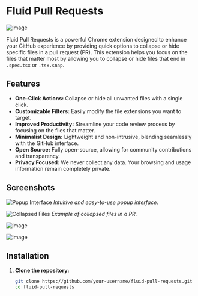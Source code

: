 ﻿# Fluid Pull Requests
![image](https://github.com/KawakiTechnologies/fluid-pull-requests/assets/173393813/d37794c8-00bf-4ce8-a27e-81a2e0bfcae9)



Fluid Pull Requests is a powerful Chrome extension designed to enhance your GitHub experience by providing quick options to collapse or hide specific files in a pull request (PR). This extension helps you focus on the files that matter most by allowing you to collapse or hide files that end in `.spec.tsx` or `.tsx.snap`.

## Features

- **One-Click Actions:** Collapse or hide all unwanted files with a single click.
- **Customizable Filters:** Easily modify the file extensions you want to target.
- **Improved Productivity:** Streamline your code review process by focusing on the files that matter.
- **Minimalist Design:** Lightweight and non-intrusive, blending seamlessly with the GitHub interface.
- **Open Source:** Fully open-source, allowing for community contributions and transparency.
- **Privacy Focused:** We never collect any data. Your browsing and usage information remain completely private.

## Screenshots

![Popup Interface](screenshots/popup.png)
*Intuitive and easy-to-use popup interface.*

![Collapsed Files](screenshots/collapsed.png)
*Example of collapsed files in a PR.*


 ![image](https://github.com/KawakiTechnologies/fluid-pull-requests/assets/173393813/b4bee66c-e2de-484b-ab23-3370bd81a79d)

 ![image](https://github.com/KawakiTechnologies/fluid-pull-requests/assets/173393813/b0344aee-71fd-45f4-bfea-485511181461)


## Installation

1. **Clone the repository:**
   ```sh
   git clone https://github.com/your-username/fluid-pull-requests.git
   cd fluid-pull-requests
